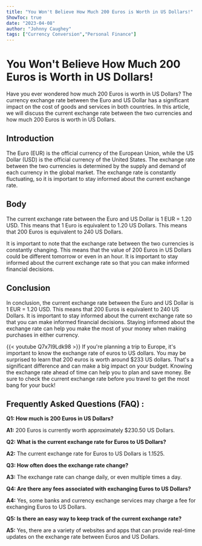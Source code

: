 ```yaml
---
title: "You Won't Believe How Much 200 Euros is Worth in US Dollars!"
ShowToc: true 
date: "2023-04-08"
author: "Johnny Caughey" 
tags: ["Currency Conversion","Personal Finance"]
---
```

# You Won't Believe How Much 200 Euros is Worth in US Dollars!

Have you ever wondered how much 200 Euros is worth in US Dollars? The currency exchange rate between the Euro and US Dollar has a significant impact on the cost of goods and services in both countries. In this article, we will discuss the current exchange rate between the two currencies and how much 200 Euros is worth in US Dollars. 

## Introduction

The Euro (EUR) is the official currency of the European Union, while the US Dollar (USD) is the official currency of the United States. The exchange rate between the two currencies is determined by the supply and demand of each currency in the global market. The exchange rate is constantly fluctuating, so it is important to stay informed about the current exchange rate. 

## Body

The current exchange rate between the Euro and US Dollar is 1 EUR = 1.20 USD. This means that 1 Euro is equivalent to 1.20 US Dollars. This means that 200 Euros is equivalent to 240 US Dollars. 

It is important to note that the exchange rate between the two currencies is constantly changing. This means that the value of 200 Euros in US Dollars could be different tomorrow or even in an hour. It is important to stay informed about the current exchange rate so that you can make informed financial decisions. 

## Conclusion

In conclusion, the current exchange rate between the Euro and US Dollar is 1 EUR = 1.20 USD. This means that 200 Euros is equivalent to 240 US Dollars. It is important to stay informed about the current exchange rate so that you can make informed financial decisions. Staying informed about the exchange rate can help you make the most of your money when making purchases in either currency.

{{< youtube Q7x7I9Ldk98 >}} 
If you're planning a trip to Europe, it's important to know the exchange rate of euros to US dollars. You may be surprised to learn that 200 euros is worth around $233 US dollars. That's a significant difference and can make a big impact on your budget. Knowing the exchange rate ahead of time can help you to plan and save money. Be sure to check the current exchange rate before you travel to get the most bang for your buck!

## Frequently Asked Questions (FAQ) :
**Q1: How much is 200 Euros in US Dollars?**

**A1:** 200 Euros is currently worth approximately $230.50 US Dollars.

**Q2: What is the current exchange rate for Euros to US Dollars?**

**A2:** The current exchange rate for Euros to US Dollars is 1.1525.

**Q3: How often does the exchange rate change?**

**A3:** The exchange rate can change daily, or even multiple times a day.

**Q4: Are there any fees associated with exchanging Euros to US Dollars?**

**A4:** Yes, some banks and currency exchange services may charge a fee for exchanging Euros to US Dollars.

**Q5: Is there an easy way to keep track of the current exchange rate?**

**A5:** Yes, there are a variety of websites and apps that can provide real-time updates on the exchange rate between Euros and US Dollars.





